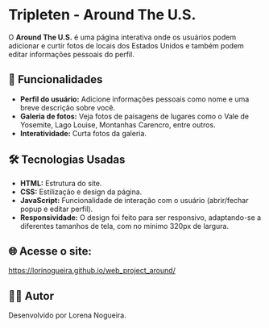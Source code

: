 # Tripleten - Around The U.S.

O **Around The U.S.** é uma página interativa onde os usuários podem adicionar e curtir fotos de locais dos Estados Unidos e também podem editar informações pessoais do perfil.

## 🚀 Funcionalidades

- **Perfil do usuário:** Adicione informações pessoais como nome e uma breve descrição sobre você.
- **Galeria de fotos:** Veja fotos de paisagens de lugares como o Vale de Yosemite, Lago Louise, Montanhas Carencro, entre outros.
- **Interatividade:** Curta fotos da galeria.

## 🛠️ Tecnologias Usadas

- **HTML:** Estrutura do site.
- **CSS:** Estilização e design da página.
- **JavaScript:** Funcionalidade de interação com o usuário (abrir/fechar popup e editar perfil).
- **Responsividade:** O design foi feito para ser responsivo, adaptando-se a diferentes tamanhos de tela, com no mínimo 320px de largura.

## 🌐 Acesse o site:

https://lorinogueira.github.io/web_project_around/

## 👩‍💻 Autor

Desenvolvido por Lorena Nogueira.
